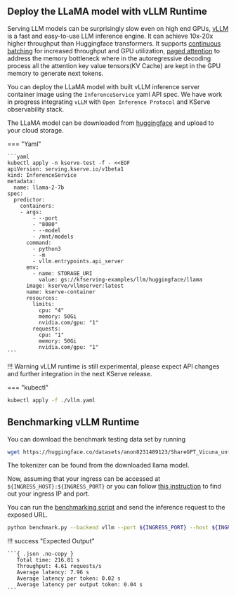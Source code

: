 ## Deploy the LLaMA model with vLLM Runtime
Serving LLM models can be surprisingly slow even on high end GPUs, [vLLM](https://github.com/vllm-project/vllm) is a fast and easy-to-use LLM inference engine. It can achieve 10x-20x higher throughput than Huggingface transformers.
It supports [continuous batching](https://www.anyscale.com/blog/continuous-batching-llm-inference) for increased throughput and GPU utilization,
[paged attention](https://vllm.ai) to address the memory bottleneck where in the autoregressive decoding process all the attention key value tensors(KV Cache) are kept in the GPU memory to generate next tokens.

You can deploy the LLaMA model with built vLLM inference server container image using the `InferenceService` yaml API spec. 
We have work in progress integrating `vLLM` with `Open Inference Protocol` and KServe observability stack.

The LLaMA model can be downloaded from [huggingface](https://huggingface.co/meta-llama/Llama-2-7b) and upload to your cloud storage.

=== "Yaml"


    ```yaml
    kubectl apply -n kserve-test -f - <<EOF
    apiVersion: serving.kserve.io/v1beta1
    kind: InferenceService
    metadata:
      name: llama-2-7b
    spec:
      predictor:
        containers:
        - args:
            - --port
            - "8080"
            - --model
            - /mnt/models
          command:
            - python3
            - -m
            - vllm.entrypoints.api_server
          env:
            - name: STORAGE_URI
              value: gs://kfserving-examples/llm/huggingface/llama
          image: kserve/vllmserver:latest
          name: kserve-container
          resources:
            limits:
              cpu: "4"
              memory: 50Gi
              nvidia.com/gpu: "1"
            requests:
              cpu: "1"
              memory: 50Gi
              nvidia.com/gpu: "1"
    ```

!!! Warning
    vLLM runtime is still experimental, please expect API changes and further integration in the next KServe release.

=== "kubectl"
```bash
kubectl apply -f ./vllm.yaml
```

## Benchmarking vLLM Runtime

You can download the benchmark testing data set by running
```bash
wget https://huggingface.co/datasets/anon8231489123/ShareGPT_Vicuna_unfiltered/resolve/main/ShareGPT_V3_unfiltered_cleaned_split.json
```

The tokenizer can be found from the downloaded llama model.

Now, assuming that your ingress can be accessed at
`${INGRESS_HOST}:${INGRESS_PORT}` or you can follow [this instruction](../../../../get_started/first_isvc.md#4-determine-the-ingress-ip-and-ports)
to find out your ingress IP and port.

You can run the [benchmarking script](./benchmark.py) and send the inference request to the exposed URL.

```bash
python benchmark.py --backend vllm --port ${INGRESS_PORT} --host ${INGRESS_HOST} --dataset ./ShareGPT_V3_unfiltered_cleaned_split.json --tokenizer ./tokenizer --request-rate 5
```

!!! success "Expected Output"

    ```{ .json .no-copy }
       Total time: 216.81 s
       Throughput: 4.61 requests/s
       Average latency: 7.96 s
       Average latency per token: 0.02 s
       Average latency per output token: 0.04 s
    ```

